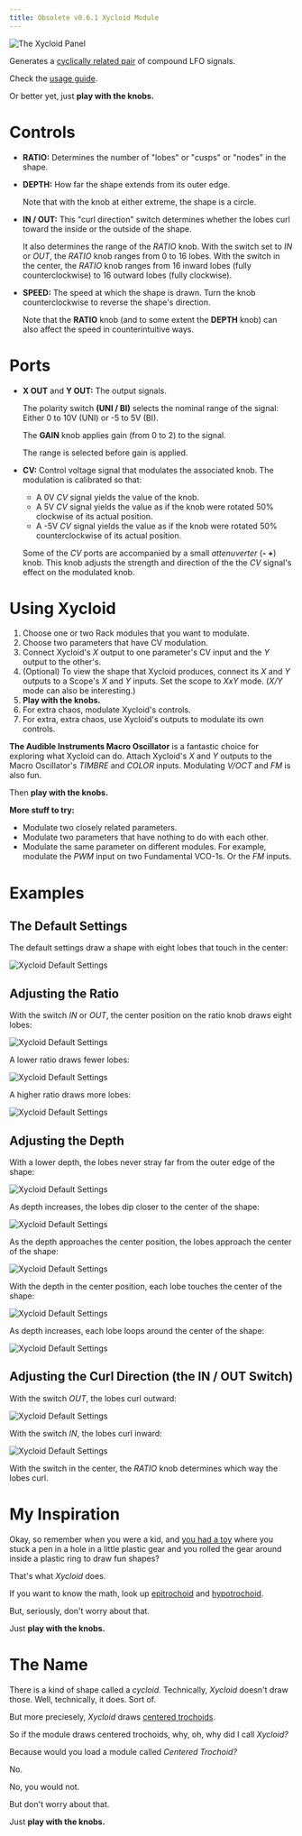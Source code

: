 ```yaml
---
title: Obsolete v0.6.1 Xycloid Module
---
```

<img class="panel" src="panel.svg" alt="The Xycloid Panel" />

Generates a [cyclically related pair](#examples) of compound LFO signals.

Check the [usage guide](#using-xycloid).

Or better yet, just **play with the knobs.**

# Controls
- **RATIO:**
    Determines the number of "lobes" or "cusps" or "nodes" in the shape.

- **DEPTH:**
    How far the shape extends from its outer edge.

    Note that with the knob at either extreme,
    the shape is a circle.

- **IN / OUT:**
    This "curl direction" switch
    determines whether the lobes curl
    toward the inside or the outside of the shape.

    It also determines the range of the _RATIO_ knob.
    With the switch set to _IN_ or _OUT_,
    the *RATIO* knob ranges from 0 to 16 lobes.
    With the switch in the center,
    the *RATIO* knob ranges from 16 inward lobes
    (fully counterclockwise)
    to 16 outward lobes
    (fully clockwise).

- **SPEED:**
    The speed at which the shape is drawn.
    Turn the knob counterclockwise to reverse the shape's direction.

    Note that the **RATIO** knob
    (and to some extent the **DEPTH** knob)
    can also affect the speed
    in counterintuitive ways.

# Ports
- **X OUT** and **Y OUT:**
    The output signals.

    The polarity switch **(UNI / BI)**
    selects the nominal range of the signal:
    Either 0 to 10V (UNI)
    or -5 to 5V (BI).

    The **GAIN** knob applies gain (from 0 to 2)
    to the signal.

    The range is selected before gain is applied.

- **CV:**
    Control voltage signal that modulates the associated knob.
    The modulation is calibrated so that:
    - A 0V _CV_ signal yields the value of the knob.
    - A 5V _CV_ signal yields the value
        as if the knob were rotated 50%
        clockwise
        of its actual position.
    - A -5V _CV_ signal yields the value
        as if the knob were rotated 50%
        counterclockwise
        of its actual position.

    Some of the _CV_ ports
        are accompanied by a small *attenuverter* (**- +**) knob.
        This knob adjusts the strength and direction
        of the the _CV_ signal's effect
        on the modulated knob.

# Using Xycloid

1. Choose one or two Rack modules that you want to modulate.
1. Choose two parameters that have CV modulation.
1. Connect Xycloid's _X_ output to one parameter's CV input
    and the _Y_ output to the other's.
1. (Optional)
   To view the shape that Xycloid produces,
   connect its _X_ and _Y_ outputs to a Scope's _X_ and _Y_ inputs.
   Set the scope to _XxY_ mode.
   (_X/Y_ mode can also be interesting.)
1. **Play with the knobs.**
1. For extra chaos,
    modulate Xycloid's controls.
1. For extra, extra chaos,
    use Xycloid's outputs
    to modulate its own controls.

**The Audible Instruments Macro Oscillator**
is a fantastic choice for exploring what Xycloid can do.
Attach Xycloid's _X_ and _Y_ outputs
to the Macro Oscillator's _TIMBRE_ and _COLOR_ inputs.
Modulating _V/OCT_ and _FM_ is also fun.

Then **play with the knobs.**

**More stuff to try:**

- Modulate two closely related parameters.
- Modulate two parameters that have nothing to do with each other.
- Modulate the same parameter on different modules.
    For example,
    modulate the _PWM_ input on two Fundamental VCO-1s.
    Or the _FM_ inputs.

# Examples

## The Default Settings

The default settings
draw a shape
with eight lobes that touch in the center:

<img class="xycloid" src="r12-d12-out.png" height="auto" max-width="100px" alt="Xycloid Default Settings" />

## Adjusting the Ratio

With the switch _IN_ or _OUT_,
the center position on the ratio knob draws eight lobes:

<img class="xycloid" src="r12-d10-out.png" height="auto" max-width="100px" alt="Xycloid Default Settings" />

A lower ratio draws fewer lobes:

<img class="xycloid" src="r10-d10-out.png" height="auto" max-width="100px" alt="Xycloid Default Settings" />

A higher ratio draws more lobes:

<img class="xycloid" src="r05-d10-out.png" height="auto" max-width="100px" alt="Xycloid Default Settings" />

## Adjusting the Depth

With a lower depth,
the lobes never stray far
from the outer edge of the shape:

<img class="xycloid" src="r12-d08-out.png" height="auto" max-width="100px" alt="Xycloid Default Settings" />

As depth increases,
the lobes dip closer to the center of the shape:

<img class="xycloid" src="r12-d10-out.png" height="auto" max-width="100px" alt="Xycloid Default Settings" />

As the depth approaches the center position,
the lobes approach the center of the shape:

<img class="xycloid" src="r12-d11-out.png" height="auto" max-width="100px" alt="Xycloid Default Settings" />

With the depth in the center position,
each lobe touches the center of the shape:

<img class="xycloid" src="r12-d12-out.png" height="auto" max-width="100px" alt="Xycloid Default Settings" />

As depth increases,
each lobe loops around the center of the shape:

<img class="xycloid" src="r12-d02-out.png" height="auto" max-width="100px" alt="Xycloid Default Settings" />

## Adjusting the Curl Direction (the IN / OUT Switch)


With the switch _OUT_,
the lobes curl outward:

<img class="xycloid" src="r12-d10-out.png" height="auto" max-width="100px" alt="Xycloid Default Settings" />

With the switch _IN_,
the lobes curl inward:

<img class="xycloid" src="r12-d10-in.png" height="auto" max-width="100px" alt="Xycloid Default Settings" />

With the switch in the center,
the _RATIO_ knob determines
which way the lobes curl.

# My Inspiration

Okay, so remember when you were a kid,
and [you had a toy](https://en.wikipedia.org/wiki/Spirograph)
where you stuck a pen in a hole in a little plastic gear
and you rolled the gear around inside a plastic ring
to draw fun shapes?

That's what _Xycloid_ does.

If you want to know the math,
look up
[epitrochoid](https://en.wikipedia.org/wiki/Epitrochoid)
and
[hypotrochoid](https://en.wikipedia.org/wiki/Hypotrochoid).

But, seriously, don't worry about that.

Just **play with the knobs.**

# The Name

There is a kind of shape called a _cycloid._
Technically,
_Xycloid_ doesn't draw those.
Well,
technically,
it does.
Sort of.

But more preciesely,
_Xycloid_ draws [centered trochoids](https://en.wikipedia.org/wiki/Centered_trochoid).

So if the module draws centered trochoids,
why, oh, why
did I call _Xycloid?_

Because would you load a module called _Centered Trochoid?_

No.

No, you would not.

But don't worry about that.

Just **play with the knobs.**
